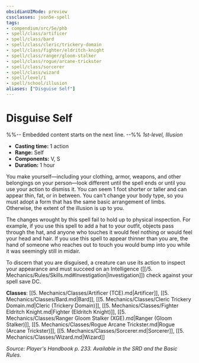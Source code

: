 ```yaml
---
obsidianUIMode: preview
cssclasses: json5e-spell
tags:
- compendium/src/5e/phb
- spell/class/artificer
- spell/class/bard
- spell/class/cleric/trickery-domain
- spell/class/fighter/eldritch-knight
- spell/class/ranger/gloom-stalker
- spell/class/rogue/arcane-trickster
- spell/class/sorcerer
- spell/class/wizard
- spell/level/1
- spell/school/illusion
aliases: ["Disguise Self"]
---
```

# Disguise Self
%%-- Embedded content starts on the next line. --%%
*1st-level, Illusion*  

- **Casting time:** 1 action
- **Range:** Self
- **Components:** V, S
- **Duration:** 1 hour

You make yourself—including your clothing, armor, weapons, and other belongings on your person—look different until the spell ends or until you use your action to dismiss it. You can seem 1 foot shorter or taller and can appear thin, fat, or in between. You can't change your body type, so you must adopt a form that has the same basic arrangement of limbs. Otherwise, the extent of the illusion is up to you.

The changes wrought by this spell fail to hold up to physical inspection. For example, if you use this spell to add a hat to your outfit, objects pass through the hat, and anyone who touches it would feel nothing or would feel your head and hair. If you use this spell to appear thinner than you are, the hand of someone who reaches out to touch you would bump into you while it was seemingly still in midair.

To discern that you are disguised, a creature can use its action to inspect your appearance and must succeed on an Intelligence ([[/5. Mechanics/Rules/Skills.md#Investigation\|Investigation]]) check against your spell save DC.

**Classes**: [[5. Mechanics/Classes/Artificer (TCE).md\|Artificer]], [[5. Mechanics/Classes/Bard.md\|Bard]], [[5. Mechanics/Classes/Cleric Trickery Domain.md\|Cleric (Trickery Domain)]], [[5. Mechanics/Classes/Fighter Eldritch Knight.md\|Fighter (Eldritch Knight)]], [[5. Mechanics/Classes/Ranger Gloom Stalker (XGE).md\|Ranger (Gloom Stalker)]], [[5. Mechanics/Classes/Rogue Arcane Trickster.md\|Rogue (Arcane Trickster)]], [[5. Mechanics/Classes/Sorcerer.md\|Sorcerer]], [[5. Mechanics/Classes/Wizard.md\|Wizard]]

*Source: Player's Handbook p. 233. Available in the SRD and the Basic Rules.*
